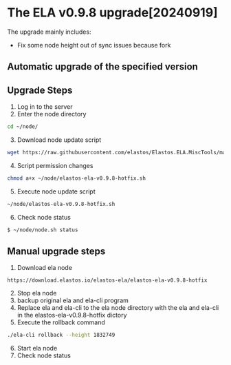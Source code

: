 # The ELA v0.9.8 upgrade[20240919]

The upgrade mainly includes:

- Fix some node height out of sync issues because fork
   
## Automatic upgrade of the specified version
## Upgrade Steps
1. Log in to the server
2. Enter the node directory

```bash
cd ~/node/
```

3. Download node update script

```bash
wget https://raw.githubusercontent.com/elastos/Elastos.ELA.MiscTools/master/upgrade/ela/elastos-ela-v0.9.8-hotfix.sh
```

4. Script permission changes

```bash
chmod a+x ~/node/elastos-ela-v0.9.8-hotfix.sh
```

5. Execute node update script

```bash
~/node/elastos-ela-v0.9.8-hotfix.sh
```

6. Check node status

```bash
$ ~/node/node.sh status
```

## Manual upgrade steps

1. Download ela node

```
https://download.elastos.io/elastos-ela/elastos-ela-v0.9.8-hotfix
```

2. Stop ela node
3. backup original ela and ela-cli program
4. Replace ela and ela-cli to the ela node directory with the ela and ela-cli in the elastos-ela-v0.9.8-hotfix dictory
5. Execute the rollback command
```bash
./ela-cli rollback --height 1832749
```
6. Start ela node
7. Check node status


